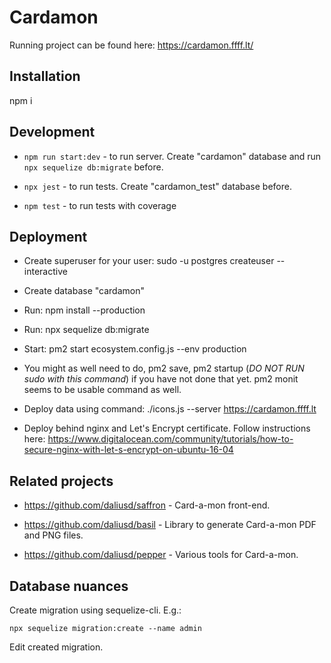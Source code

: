 Cardamon
========

Running project can be found here: https://cardamon.ffff.lt/

Installation
------------

npm i

Development
-----------

* `npm run start:dev` - to run server. Create "cardamon" database and run `npx sequelize db:migrate` before.

* `npx jest` - to run tests. Create "cardamon_test" database before.

* `npm test` - to run tests with coverage

Deployment
----------

* Create superuser for your user: sudo -u postgres createuser --interactive

* Create database "cardamon"

* Run: npm install --production

* Run: npx sequelize db:migrate

* Start: pm2 start ecosystem.config.js --env production

* You might as well need to do, pm2 save, pm2 startup (*DO NOT RUN sudo with this command*) if you have not done that
  yet.  pm2 monit seems to be usable command as well.

* Deploy data using command: ./icons.js --server https://cardamon.ffff.lt

* Deploy behind nginx and Let's Encrypt certificate. Follow instructions here:
    https://www.digitalocean.com/community/tutorials/how-to-secure-nginx-with-let-s-encrypt-on-ubuntu-16-04

Related projects
----------------

* https://github.com/daliusd/saffron - Card-a-mon front-end.

* https://github.com/daliusd/basil - Library to generate Card-a-mon PDF and PNG files.

* https://github.com/daliusd/pepper - Various tools for Card-a-mon.

Database nuances
----------------

Create migration using sequelize-cli. E.g.:

```
npx sequelize migration:create --name admin
```

Edit created migration.
